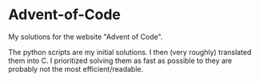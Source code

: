 # Advent-of-Code
My solutions for the website "Advent of Code".

The python scripts are my initial solutions. I then (very roughly) translated them into C. I prioritized solving them as fast as possible to they are probably not the most efficient/readable.
